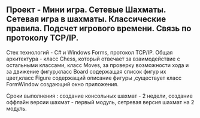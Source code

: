 **Проект - Мини игра. Сетевые Шахматы. Сетевая игра в шахматы. Классические правила. Подсчет игрового времени. Связь по протоколу TCP/IP.**
---
Стек технологий - С# и Windows Forms, протокол TCP/IP.
Общая архитектура - класс Chess, который отвечает за взаимодействие с остальными классами, класс Moves, за проверку возможности хода и за движение фигур,класс Board содержащая список фигур их цвет,класс Figure содержащий описание фигуры  ,существует класс FormWindow создающий окно приложения.

Сроки выполнения : 
создание консольных шахмат - 2 недели,
создание оффлайн версии шахмат - первый модуль,
сетревая версия шахмат на 2 модуль.


